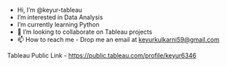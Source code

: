 - Hi, I’m @keyur-tableau
- I’m interested in Data Analysis
- I’m currently learning Python
- 💞️ I’m looking to collaborate on Tableau projects
- 📫 How to reach me - Drop me an email at keyurkulkarni59@gmail.com

Tableau Public Link - <a href="https://public.tableau.com/profile/keyur6346" target="_blank">https://public.tableau.com/profile/keyur6346</a>

<!---
keyur-glitch/keyur-glitch is a ✨ special ✨ repository because its `README.md` (this file) appears on your GitHub profile.
You can click the Preview link to take a look at your changes.
--->
